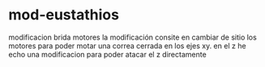 # mod-eustathios
modificacion brida motores
la modificación consite en cambiar de sitio los motores para poder motar una correa cerrada en los ejes xy. en el z he echo una modificacion para poder atacar el z directamente
